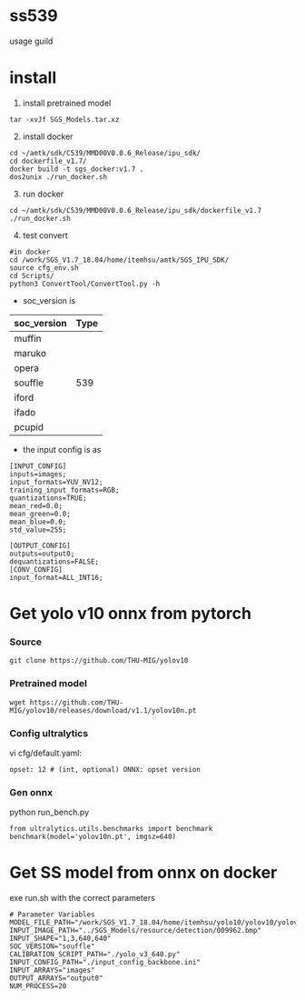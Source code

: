 # ss539
usage guild

# install
1. install pretrained model 
```
tar -xvJf SGS_Models.tar.xz
```
2. install docker
```
cd ~/amtk/sdk/C539/MMD00V0.0.6_Release/ipu_sdk/
cd dockerfile_v1.7/
docker build -t sgs_docker:v1.7 .
dos2unix ./run_docker.sh 
```
3. run docker
```
cd ~/amtk/sdk/C539/MMD00V0.0.6_Release/ipu_sdk/dockerfile_v1.7
./run_docker.sh 
```

4. test convert
```
#in docker
cd /work/SGS_V1.7_18.04/home/itemhsu/amtk/SGS_IPU_SDK/
source cfg_env.sh
cd Scripts/
python3 ConvertTool/ConvertTool.py -h
```
* soc_version is
  
| soc_version  | Type |
| ------------- | ------------- |
| muffin  |  |
| maruko  |  |
| opera  |  |
| souffle  | 539 |
| iford  |  |
| ifado |  |
| pcupid |  |

* the input config is as
```
[INPUT_CONFIG]
inputs=images;
input_formats=YUV_NV12;
training_input_formats=RGB;
quantizations=TRUE;
mean_red=0.0;
mean_green=0.0;
mean_blue=0.0;
std_value=255;

[OUTPUT_CONFIG]
outputs=output0;
dequantizations=FALSE;
[CONV_CONFIG]
input_format=ALL_INT16;

```

# Get yolo v10 onnx from pytorch
### Source
```
git clone https://github.com/THU-MIG/yolov10
```
### Pretrained model
```
wget https://github.com/THU-MIG/yolov10/releases/download/v1.1/yolov10n.pt
```
### Config ultralytics
vi cfg/default.yaml:
```
opset: 12 # (int, optional) ONNX: opset version
```
### Gen onnx
python run_bench.py
```
from ultralytics.utils.benchmarks import benchmark
benchmark(model='yolov10n.pt', imgsz=640)
```

# Get SS model from onnx on docker
exe run.sh with the correct parameters
```
# Parameter Variables
MODEL_FILE_PATH="/work/SGS_V1.7_18.04/home/itemhsu/yolo10/yolov10/yolov10n.onnx"
INPUT_IMAGE_PATH="../SGS_Models/resource/detection/009962.bmp"
INPUT_SHAPE="1,3,640,640"
SOC_VERSION="souffle"
CALIBRATION_SCRIPT_PATH="./yolo_v3_640.py"
INPUT_CONFIG_PATH="./input_config_backbone.ini"
INPUT_ARRAYS="images"
OUTPUT_ARRAYS="output0"
NUM_PROCESS=20
```

